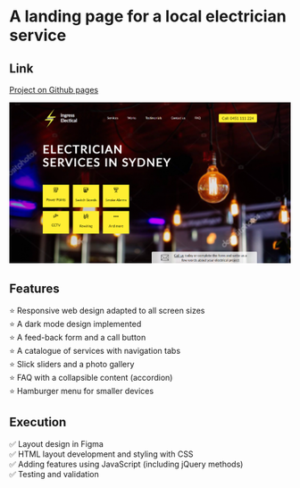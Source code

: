 # A landing page for a local electrician service

## Link
[Project on Github pages](https://tatianamoseeva.github.io/ingress-electrical/)

![screenshot](img/screenshot.png "First screen")

## Features 

:star: Responsive web design adapted to all screen sizes  
:star: A dark mode design implemented  
:star: A feed-back form and a call button  
:star: A catalogue of services with navigation tabs  
:star: Slick sliders and a photo gallery  
:star: FAQ with a collapsible content (accordion)  
:star: Hamburger menu for smaller devices  

## Execution

:white_check_mark: Layout design in Figma  
:white_check_mark: HTML layout development and styling with CSS  
:white_check_mark: Adding features using JavaScript (including jQuery methods)  
:white_check_mark: Testing and validation  

